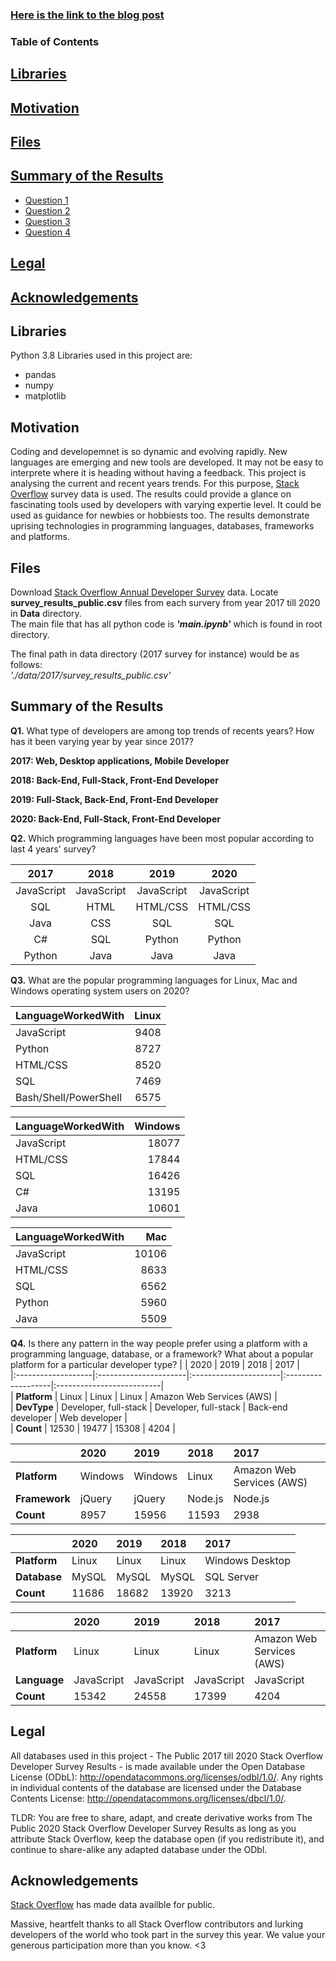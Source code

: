 
### [Here is the link to the blog post](https://saberdy.github.io/projects/stackoverflow-trend-analysis/)

### Table of Contents

## [Libraries](#lib)

## [Motivation](#motiv)

## [Files](#fil)

## [Summary of the Results](#summary)

 - [Question 1](#q1)
 - [Question 2](#q2)
 - [Question 3](#q3)
 - [Question 4](#q4)
 
 ## [Legal](#leg)

## [Acknowledgements](#ack)

## Libraries <a name="lib"></a>

Python 3.8 Libraries used in this project are:  

- pandas
- numpy 
- matplotlib 


## Motivation <a name="motiv"></a>

Coding and developemnet is so dynamic and evolving rapidly. New languages are emerging and new tools are developed. It may not be easy to interprete where it is heading without having a feedback. This project is analysing the current and recent years trends. For this purpose, [Stack Overflow](https://insights.stackoverflow.com/survey) survey data is used. The results could provide a glance on fascinating tools used by developers with varying expertie level. It could be used as guidance for newbies or hobbiests too. The results demonstrate uprising technologies in programming languages, databases, frameworks and platforms.

## Files<a name="fil"></a>

Download [Stack Overflow Annual Developer Survey](https://insights.stackoverflow.com/survey) data. Locate __survey_results_public.csv__ files from each survery from year 2017 till 2020 in __Data__ directory.<br/>
The main file that has all python code is **_'main.ipynb'_** which is found in root directory.<br/>

The final path in data directory (2017 survey for instance) would be as follows:<br/>
_'./data/2017/survey_results_public.csv'_<br/>


## Summary of the Results <a name="summary"></a>

**Q1.** What type of developers are among top trends of recents years? How has it been varying year by year since 2017?
<a name="q1"></a>

__2017: Web, Desktop applications, Mobile Developer__

__2018: Back-End, Full-Stack, Front-End Developer__

__2019: Full-Stack, Back-End, Front-End Developer__

__2020: Back-End, Full-Stack, Front-End Developer__


**Q2.** Which programming languages have been most popular according to last 4 years' survey?
<a name="q2"></a>

|2017        |  2018     | 2019     | 2020     |
|:----------:|:---------:|:--------:|:--------:|
| JavaScript |JavaScript |JavaScript|JavaScript|
| SQL        |HTML       |HTML/CSS  |HTML/CSS  |
| Java       |CSS        |SQL       |SQL       |
| C#         |SQL        |Python    |Python    |
| Python     |Java       |Java      |Java      |

**Q3.** What are the popular programming languages for Linux, Mac and Windows operating system users on 2020?
<a name="q3"></a>

| LanguageWorkedWith    |   Linux |
|:----------------------|--------:|
| JavaScript            |    9408 |
| Python                |    8727 |
| HTML/CSS              |    8520 |
| SQL                   |    7469 |
| Bash/Shell/PowerShell |    6575 |


| LanguageWorkedWith   |   Windows |
|:---------------------|----------:|
| JavaScript           |     18077 |
| HTML/CSS             |     17844 |
| SQL                  |     16426 |
| C#                   |     13195 |
| Java                 |     10601 |


| LanguageWorkedWith   |   Mac |
|:---------------------|------:|
| JavaScript           | 10106 |
| HTML/CSS             |  8633 |
| SQL                  |  6562 |
| Python               |  5960 |
| Java                 |  5509 |

**Q4.** Is there any pattern in the way people prefer using a platform with a programming language, database, or a framework? What
   about a popular platform for a particular developer type?
<a name="q4"></a>
|                    | 2020                  | 2019                  | 2018               | 2017                      |      
|:-------------------|:----------------------|:----------------------|:-------------------|:--------------------------|      
| __Platform__       | Linux                 | Linux                 | Linux              | Amazon Web Services (AWS) |      
| __DevType__        | Developer, full-stack | Developer, full-stack | Back-end developer | Web developer             |      
| __Count__          | 12530                 | 19477                 | 15308              | 4204                      |      
                  
                                                                                             
                                                                                             
|                     | 2020    | 2019    | 2018    | 2017                      |            
|:--------------------|:--------|:--------|:--------|:--------------------------|            
| __Platform__        | Windows | Windows | Linux   | Amazon Web Services (AWS) |                  
| __Framework__       | jQuery  | jQuery  | Node.js | Node.js                   |                  
| __Count__           | 8957    | 15956   | 11593   | 2938                      |        
                                                                       
                                                                                             
|                    | 2020   | 2019   | 2018   | 2017            |                          
|:-------------------|:-------|:-------|:-------|:----------------|                          
| __Platform__       | Linux  | Linux  | Linux  | Windows Desktop |                                
| __Database__       | MySQL  | MySQL  | MySQL  | SQL Server      |                                
| __Count__          | 11686  | 18682  | 13920  | 3213            |                      
                                                                                             
                                                                                             
|                    | 2020       | 2019       | 2018       | 2017                      |    
|:-------------------|:-----------|:-----------|:-----------|:--------------------------|    
| __Platform__       | Linux      | Linux      | Linux      | Amazon Web Services (AWS) |          
| __Language__       | JavaScript | JavaScript | JavaScript | JavaScript                |          
| __Count__          | 15342      | 24558      | 17399      | 4204                      |    


## Legal <a name="leg"></a>

All databases used in this project - The Public 2017 till 2020 Stack Overflow Developer Survey Results - is made available under the Open Database License (ODbL): http://opendatacommons.org/licenses/odbl/1.0/. Any rights in individual contents of the database are licensed under the Database Contents License: http://opendatacommons.org/licenses/dbcl/1.0/.

TLDR: You are free to share, adapt, and create derivative works from The Public 2020 Stack Overflow Developer Survey Results as long as you attribute Stack Overflow, keep the database open (if you redistribute it), and continue to share-alike any adapted database under the ODbl.

## Acknowledgements <a name="ack"></a>

[Stack Overflow](https://insights.stackoverflow.com/survey) has made data availble for public.

Massive, heartfelt thanks to all Stack Overflow contributors and lurking developers of the world who took part in the survey this year. We value your generous participation more than you know. <3
